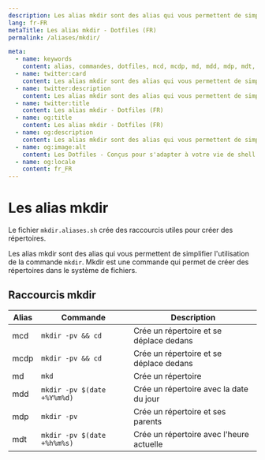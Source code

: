 ```yaml
---
description: Les alias mkdir sont des alias qui vous permettent de simplifier l'utilisation de la commande mkdir. Mkdir est une commande qui permet de créer des répertoires dans le système de fichiers.
lang: fr-FR
metaTitle: Les alias mkdir - Dotfiles (FR)
permalink: /aliases/mkdir/

meta:
  - name: keywords
    content: alias, commandes, dotfiles, mcd, mcdp, md, mdd, mdp, mdt, mkdir, shell
  - name: twitter:card
    content: Les alias mkdir sont des alias qui vous permettent de simplifier l'utilisation de la commande mkdir. Mkdir est une commande qui permet de créer des répertoires dans le système de fichiers.
  - name: twitter:description
    content: Les alias mkdir sont des alias qui vous permettent de simplifier l'utilisation de la commande mkdir. Mkdir est une commande qui permet de créer des répertoires dans le système de fichiers.
  - name: twitter:title
    content: Les alias mkdir - Dotfiles (FR)
  - name: og:title
    content: Les alias mkdir - Dotfiles (FR)
  - name: og:description
    content: Les alias mkdir sont des alias qui vous permettent de simplifier l'utilisation de la commande mkdir. Mkdir est une commande qui permet de créer des répertoires dans le système de fichiers.
  - name: og:image:alt
    content: Les Dotfiles - Conçus pour s'adapter à votre vie de shell
  - name: og:locale
    content: fr_FR
---
```


# Les alias mkdir

Le fichier `mkdir.aliases.sh` crée des raccourcis utiles pour créer des
répertoires.

Les alias mkdir sont des alias qui vous permettent de simplifier l'utilisation
de la commande `mkdir`. Mkdir est une commande qui permet de créer des répertoires
dans le système de fichiers.

## Raccourcis mkdir

| Alias | Commande | Description |
| ----- | ----- | ----- |
| mcd | `mkdir -pv && cd` | Crée un répertoire et se déplace dedans |
| mcdp | `mkdir -pv && cd` | Crée un répertoire et se déplace dedans |
| md | `mkd` | Crée un répertoire |
| mdd | `mkdir -pv $(date +%Y%m%d)` | Crée un répertoire avec la date du jour |
| mdp | `mkdir -pv` | Crée un répertoire et ses parents |
| mdt | `mkdir -pv $(date +%h%m%s)` | Crée un répertoire avec l'heure actuelle |
